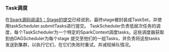 ### Task调度

在[Spark源码阅读5：Stage的提交](./stagesubmit.md)已经说到，最终stage被封装成TaskSet，并使用taskScheduler.submitTasks进行提交。
TaskScheduler负责低层次任务的调度，每个TaskScheduler为一个特定的SparkContext调度tasks。这些调度器获取到由DAGScheduler为每个stage
提交至他们的一组Tasks，并负责将这些tasks发送到集群，以执行它们，在它们失败时重试，并减轻掉队情况。
